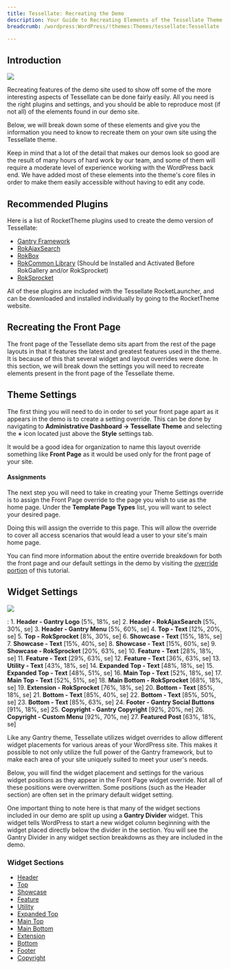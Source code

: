 ```yaml
---
title: Tessellate: Recreating the Demo
description: Your Guide to Recreating Elements of the Tessellate Theme for WordPress
breadcrumb: /wordpress:WordPress/!themes:Themes/tessellate:Tessellate

---
```


Introduction
-----

![][Tessellate]

Recreating features of the demo site used to show off some of the more interesting aspects of Tessellate can be done fairly easily. All you need is the right plugins and settings, and you should be able to reproduce most (if not all) of the elements found in our demo site.

Below, we will break down some of these elements and give you the information you need to know to recreate them on your own site using the Tessellate theme.

Keep in mind that a lot of the detail that makes our demos look so good are the result of many hours of hard work by our team, and some of them will require a moderate level of experience working with the WordPress back end. We have added most of these elements into the theme's core files in order to make them easily accessible without having to edit any code.

Recommended Plugins
-----

Here is a list of RocketTheme plugins used to create the demo version of Tessellate:

* [Gantry Framework][gantry]
* [RokAjaxSearch][rokajaxsearch]
* [RokBox][rokbox]
* [RokCommon Library](http://www.rockettheme.com/wordpress/plugins/rokutilities) (Should be Installed and Activated Before RokGallery and/or RokSprocket)
* [RokSprocket][roksprocket]

All of these plugins are included with the Tessellate RocketLauncher, and can be downloaded and installed individually by going to the RocketTheme website.

Recreating the Front Page
-----

The front page of the Tessellate demo sits apart from the rest of the page layouts in that it features the latest and greatest features used in the theme. It is because of this that several widget and layout overrides were done. In this section, we will break down the settings you will need to recreate elements present in the front page of the Tessellate theme.

Theme Settings
-----

The first thing you will need to do in order to set your front page apart as it appears in the demo is to create a setting override. This can be done by navigating to **Administrative Dashboard -> Tessellate Theme** and selecting the **+** icon located just above the **Style** settings tab.

It would be a good idea for organization to name this layout override something like **Front Page** as it would be used only for the front page of your site.

#### Assignments

The next step you will need to take in creating your Theme Settings override is to assign the Front Page override to the page you wish to use as the home page. Under the **Template Page Types** list, you will want to select your desired page.

Doing this will assign the override to this page. This will allow the override to cover all access scenarios that would lead a user to your site's main home page.

You can find more information about the entire override breakdown for both the front page and our default settings in the demo by visiting the [override portion][demooverride] of this tutorial.

Widget Settings
-----

![][theme]

:   1. **Header - Gantry Logo** [5%, 18%, se]
    2. **Header - RokAjaxSearch** [5%, 30%, se]
    3. **Header - Gantry Menu**  [5%, 60%, se]
    4. **Top - Text** [12%, 20%, se]
    5. **Top - RokSprocket**  [8%, 30%, se]
    6. **Showcase - Text**  [15%, 18%, se]
    7. **Showcase - Text**  [15%, 40%, se]
    8. **Showcase - Text**  [15%, 60%, se]
    9. **Showcase - RokSprocket**  [20%, 63%, se]
    10. **Feature - Text**  [28%, 18%, se]
    11. **Feature - Text** [29%, 63%, se]
    12. **Feature - Text** [36%, 63%, se]
    13. **Utility - Text** [43%, 18%, se]
    14. **Expanded Top - Text** [48%, 18%, se]
    15. **Expanded Top - Text** [48%, 51%, se]
    16. **Main Top - Text** [52%, 18%, se]
    17. **Main Top - Text** [52%, 51%, se]
    18. **Main Bottom - RokSprocket** [68%, 18%, se]
    19. **Extension - RokSprocket** [76%, 18%, se]
    20. **Bottom - Text** [85%, 18%, se]
    21. **Bottom - Text** [85%, 40%, se]
    22. **Bottom - Text** [85%, 50%, se]
    23. **Bottom - Text** [85%, 63%, se]
    24. **Footer - Gantry Social Buttons** [91%, 18%, se]
    25. **Copyright - Gantry Copyright** [92%, 20%, ne]
    26. **Copyright - Custom Menu** [92%, 70%, ne]
    27. **Featured Post** [63%, 18%, se]

Like any Gantry theme, Tessellate utilizes widget overrides to allow different widget placements for various areas of your WordPress site. This makes it possible to not only utilize the full power of the Gantry framework, but to make each area of your site uniquely suited to meet your user's needs.

Below, you will find the widget placement and settings for the various widget positions as they appear in the Front Page widget override. Not all of these positions were overwritten. Some positions (such as the Header section) are often set in the primary default widget setting.

One important thing to note here is that many of the widget sections included in our demo are split up using a **Gantry Divider** widget. This widget tells WordPress to start a new widget column beginning with the widget placed directly below the divider in the section. You will see the Gantry Divider in any widget section breakdowns as they are included in the demo.

### Widget Sections

* [Header][header]
* [Top][top]
* [Showcase][showcase]
* [Feature][feature]
* [Utility][utility]
* [Expanded Top][expandedtop]
* [Main Top][maintop]
* [Main Bottom][mainbottom]
* [Extension][extension]
* [Bottom][bottom]
* [Footer][footer]
* [Copyright][copyright]

[gantry]: http://gantry.org/downloads
[rokajaxsearch]: http://www.rockettheme.com/wordpress/plugins/rokajaxsearch
[rokbox]: http://www.rockettheme.com/wordpress/plugins/rokbox
[roksprocket]: http://www.rockettheme.com/wordpress/plugins/roksprocket
[Tessellate]: assets/tessellate.jpeg
[roksprocket]: ../../plugins/roksprocket/
[faq]: faq.md
[menu]: ../../start/menu.md
[override]: http://docs.gantry.org/gantry4/configure
[header]: demo_header.md
[top]: demo_top.md
[showcase]: demo_showcase.md
[feature]: demo_feature.md
[maintop]: demo_maintop.md
[bottom]: demo_bottom.md
[expandedtop]: demo_expandedtop.md
[mainbottom]: demo_mainbottom.md
[extension]: demo_extension.md
[utility]: demo_utility.md
[copyright]: demo_copyright.md
[bottom]: demo_bottom.md
[post]: demo_posts.md
[footer]: demo_footer.md
[demooverride]: demo_override.md
[sidepanelimage]: assets/demo_4.jpg
[theme]: assets/tessellate2.jpeg
[scroll]: assets/scrollwidget.jpg
